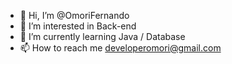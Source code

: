 - 👋 Hi, I’m @OmoriFernando
- 👀 I’m interested in Back-end
- 🌱 I’m currently learning Java / Database
- 📫 How to reach me developeromori@gmail.com
